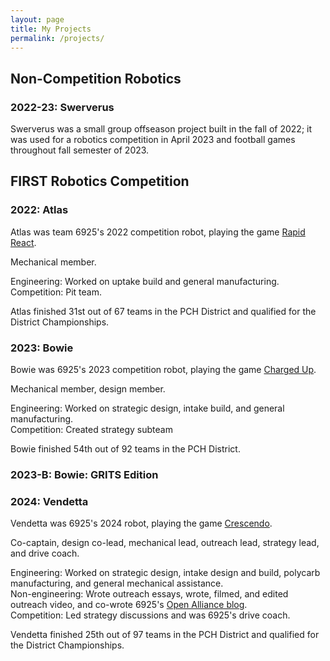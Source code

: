 ```yaml
---
layout: page
title: My Projects
permalink: /projects/
---
```


## Non-Competition Robotics

### 2022-23: Swerverus

Swerverus was a small group offseason project built in the fall of 2022; it was used for a robotics competition in April 2023 and football games throughout fall semester of 2023.

## FIRST Robotics Competition 

### 2022: Atlas 

Atlas was team 6925's 2022 competition robot, playing the game [Rapid React](https://www.youtube.com/watch?v=LgniEjI9cCM).

Mechanical member.

Engineering: Worked on uptake build and general manufacturing.\
Competition: Pit team.

Atlas finished 31st out of 67 teams in the PCH District and qualified for the District Championships.

### 2023: Bowie 

Bowie was 6925's 2023 competition robot, playing the game [Charged Up](https://www.youtube.com/watch?v=0zpflsYc4PA).

Mechanical member, design member.

Engineering: Worked on strategic design, intake build, and general manufacturing.\
Competition: Created strategy subteam

Bowie finished 54th out of 92 teams in the PCH District.

### 2023-B: Bowie: GRITS Edition 

### 2024: Vendetta

Vendetta was 6925's 2024 robot, playing the game [Crescendo](https://www.youtube.com/watch?v=9keeDyFxzY4). 

Co-captain, design co-lead, mechanical lead, outreach lead, strategy lead, and drive coach.

Engineering: Worked on strategic design, intake design and build, polycarb manufacturing, and general mechanical assistance.\
Non-engineering: Wrote outreach essays, wrote, filmed, and edited outreach video, and co-wrote 6925's [Open Alliance blog](https://www.chiefdelphi.com/t/frc-team-6925-woodward-academy-robotics-2024-build-thread-open-alliance/443629).\
Competition: Led strategy discussions and was 6925's drive coach.

Vendetta finished 25th out of 97 teams in the PCH District and qualified for the District Championships.
